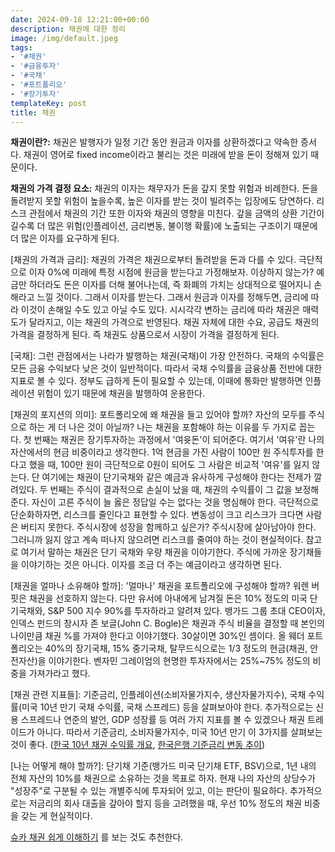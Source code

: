 ```yaml
---
date: 2024-09-18 12:21:00+00:00
description: 채권에 대한 정리
image: /img/default.jpeg
tags:
- '#채권'
- '#금융투자'
- '#국채'
- '#포트폴리오'
- '#장기투자'
templateKey: post
title: 채권
---
```


**채권이란?:**  채권은 발행자가 일정 기간 동안 원금과 이자를 상환하겠다고 약속한 증서다. 채권이 영어로 fixed income이라고 불리는 것은 미래에 받을 돈이 정해져 있기 때문이다.

**채권의 가격 결정 요소:** 채권의 이자는 채무자가 돈을 갚지 못할 위험과 비례한다. 돈을 돌려받지 못할 위험이 높을수록, 높은 이자를 받는 것이 빌려주는 입장에도 당연하다. 리스크 관점에서 채권의 기간 또한 이자와 채권의 영향을 미친다. 갚을 금액의 상환 기간이 길수록 더 많은 위험(인플레이션, 금리변동, 불이행 확률)에 노출되는 구조이기 때문에 더 많은 이자를 요구하게 된다.

[채권의 가격과 금리]: 채권의 가격은 채권으로부터 돌려받을 돈과 다를 수 있다. 극단적으로 이자 0%에 미래에 특정 시점에 원금을 받는다고 가정해보자. 이상하지 않는가? 예금만 하더라도 돈은 이자를 더해 불어나는데, 즉 화폐의 가치는 상대적으로 떨어지니 손해라고 느낄 것이다. 그래서 이자를 받는다. 그래서 원금과 이자를 정해두면, 금리에 따라 이것이 손해일 수도 있고 아닐 수도 있다. 시시각각 변하는 금리에 따라 채권은 매력도가 달라지고, 이는 채권의 가격으로 반영된다. 채권 자체에 대한 수요, 공급도 채권의 가격을 결정하게 된다. 즉 채권도 상품으로서 시장이 가격을 결정하게 된다.

[국채]: 그런 관점에서는 나라가 발행하는 채권(국채)이 가장 안전하다. 국채의 수익률은 모든 금융 수익보다 낮은 것이 일반적이다. 따라서 국채 수익률을 금융상품 전반에 대한 지표로 볼 수 있다. 정부도 급하게 돈이 필요할 수 있는데, 이때에 통화만 발행하면 인플레이션 위험이 있기 때문에 채권을 발행하여 운용한다.

[채권의 포지션의 의미]: 포트폴리오에 왜 채권을 들고 있어야 할까? 자산의 모두를 주식으로 하는 게 더 나은 것이 아닐까? 나는 채권을 포함해야 하는 이유를 두 가지로 꼽는다. 첫 번째는 채권은 장기투자하는 과정에서 '여윳돈'이 되어준다. 여기서 '여유'란 나의 자산에서의 현금 비중이라고 생각한다. 1억 현금을 가진 사람이 100만 원 주식투자를 한다고 했을 때, 100만 원이 극단적으로 0원이 되어도 그 사람은 비교적 '여유'를 잃지 않는다. 단 여기에는 채권이 단기국채와 같은 예금과 유사하게 구성해야 한다는 전제가 깔려있다. 두 번째는 주식이 결과적으로 손실이 났을 때, 채권의 수익률이 그 값을 보정해준다. 자신이 고른 주식이 늘 옳은 정답일 수는 없다는 것을 명심해야 한다. 극단적으로 단순화하자면, 리스크를 줄인다고 표현할 수 있다. 변동성이 크고 리스크가 크다면 사람은 버티지 못한다. 주식시장에 성장을 함께하고 싶은가? 주식시장에 살아남아야 한다. 그러니까 잃지 않고 계속 떠나지 않으려면 리스크를 줄여야 하는 것이 현실적이다. 참고로 여기서 말하는 채권은 단기 국채와 우량 채권을 이야기한다. 주식에 가까운 장기채들을 이야기하는 것은 아니다. 이자를 조금 더 주는 예금이라고 생각하면 된다.

[채권을 얼마나 소유해야 할까]: '얼마나' 채권을 포트폴리오에 구성해야 할까? 워렌 버핏은 채권을 선호하지 않는다. 다만 유서에 아내에게 남겨질 돈은 10% 정도의 미국 단기국채와, S&P 500 지수 90%를 투자하라고 알려져 있다. 뱅가드 그룹 초대 CEO이자, 인덱스 펀드의 창시자 존 보글(John C. Bogle)은 채권과 주식 비율을 결정할 때 본인의 나이만큼 채권 %를 가져야 한다고 이야기했다. 30살이면 30%인 셈이다. 올 웨더 포트폴리오는 40%의 장기국채, 15% 중기국채, 탈무드식으로는 1/3 정도의 현금(채권, 안전자산)을 이야기한다. 벤자민 그레이엄의 현명한 투자자에서는 25%~75% 정도의 비중을 가져가라고 했다.

[채권 관련 지표들]: 기준금리, 인플레이션(소비자물가지수, 생산자물가지수), 국채 수익률(미국 10년 만기 국채 수익률, 국채 스프레드) 등을 살펴보아야 한다. 추가적으로는 신용 스프레드나 연준의 발언, GDP 성장률 등 여러 가지 지표를 볼 수 있겠으나 채권 트레이드가 아니다. 따라서 기준금리, 소비자물가지수, 미국 10년 만기 이 3가지를 살펴보는 것이 좋다. ([한국 10년 채권 수익률 개요](https://kr.investing.com/rates-bonds/south-korea-10-year-bond-yield), [한국은행 기준금리 변동 추이](https://www.bok.or.kr/portal/singl/baseRate/list.do?dataSeCd=01&menuNo=200643))

[나는 어떻게 해야 할까?]: 단기채 기준(뱅가드 미국 단기채 ETF, BSV)으로, 1년 내의 전체 자산의 10%를 채권으로 소유하는 것을 목표로 하자. 현재 나의 자산의 상당수가 "성장주"로 구분될 수 있는 개별주식에 투자되어 있고, 이는 판단이 필요하다. 추가적으로는 저금리의 회사 대출을 갚아야 할지 등을 고려했을 때, 우선 10% 정도의 채권 비중을 갖는 게 현실적이다.

[슈카 채권 쉽게 이해하기](https://www.youtube.com/watch?v=Vq9SZiJgzJ8) 를 보는 것도 추천한다.